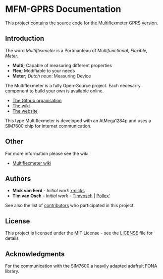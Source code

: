 # MFM-GPRS Documentation

This project contains the source code for the Multiflexmeter GPRS version.

## Introduction

The word *Multiflexmeter* is a Portmanteau of *Multifunctional, Flexible, Meter*.

- **Multi;** Capable of measuring different properties
- **Flex;** Modifiable to your needs
- **Meter;** *Dutch noun*: Measuring Device

The Multiflexmeter is a fully Open-Source project. Each necesarry component to build your own is available online.

- [The Github organisation](https://github.com/Multiflexmeter)
- [The wiki](https://wiki.multiflexmeter.net)
- [The website](https://multiflexmeter.nl)

This type Multiflexmeter is developed with an AtMega1284p and uses a SIM7600 chip for internet communication.

## Other

For more information please see the wiki.

- [Multiflexmeter wiki](https://wiki.multiflexmeter.net/)

## Authors
* **Mick van Eerd** - *Initial work* [xmicks](https://github.com/xmicks)
* **Tim van Osch** - *Initial work* - [Timvosch](https://github.com/timvosch) | [Pollex\'](https://github.com/Pollex)

See also the list of [contributors](https://github.com/multiflexmeter/mfm-gprs/contributors) who participated in this project.

## License

This project is licensed under the MIT License - see the [LICENSE](LICENSE) file for details

## Acknowledgments

For the communication with the SIM7600 a heavily adapted adafruit FONA library.
